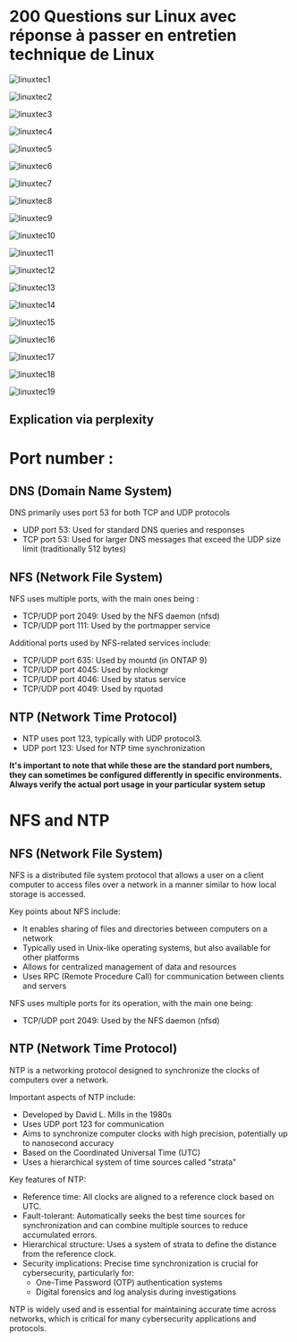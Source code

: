 # 200 Questions sur Linux avec réponse à passer en entretien technique de Linux 



![linuxtec1](https://github.com/user-attachments/assets/4ff858bb-4a5d-4718-a32a-b1815181a4ac)


![linuxtec2](https://github.com/user-attachments/assets/acb6ade1-85bf-450d-a57a-308d672f3a70)


![linuxtec3](https://github.com/user-attachments/assets/bec32036-87d6-4f3c-9ce8-bd4bfe99c1c1)



![linuxtec4](https://github.com/user-attachments/assets/44388be6-9324-42e0-b103-9f01290295f8)



![linuxtec5](https://github.com/user-attachments/assets/3c60936c-5543-4582-b2e2-ced1712745c4)


![linuxtec6](https://github.com/user-attachments/assets/88a6e7bd-306f-4f27-87a8-d23471f65625)


![linuxtec7](https://github.com/user-attachments/assets/2ae1d874-60ee-4f8f-86e5-f16220dc4d30)


![linuxtec8](https://github.com/user-attachments/assets/8145bc29-7b11-4766-b77e-485cc9750ed7)

![linuxtec9](https://github.com/user-attachments/assets/ad20cecc-7b74-40bf-a989-bc18f9bcd54c)



![linuxtec10](https://github.com/user-attachments/assets/6c84d3df-b234-4b51-a538-808b71d9c84a)


![linuxtec11](https://github.com/user-attachments/assets/a218844c-1bf9-42bb-aa10-d660fa0e2bec)


![linuxtec12](https://github.com/user-attachments/assets/7597c30a-16e9-4f23-ad47-3252c9e4acd5)



![linuxtec13](https://github.com/user-attachments/assets/cd620598-cd89-457e-a0e0-1c19314b9b3e)



![linuxtec14](https://github.com/user-attachments/assets/b3e4fb58-1de3-472e-826f-e964a10a589b)



![linuxtec15](https://github.com/user-attachments/assets/5266e633-b6f9-4b53-8415-5fd08d4bd5a5)


![linuxtec16](https://github.com/user-attachments/assets/b16f30e4-db2b-4618-9611-23f8bfe531f7)



![linuxtec17](https://github.com/user-attachments/assets/68d06619-d3ee-4a9e-b653-644de274d3e5)



![linuxtec18](https://github.com/user-attachments/assets/39d21991-30d2-4768-9cb8-9eca719e0d9b)


![linuxtec19](https://github.com/user-attachments/assets/6efe2462-b9ac-4c92-875a-7a27b9e9bdb0)



## Explication via perplexity

# **Port number :**

## DNS (Domain Name System)

DNS primarily uses port 53 for both TCP and UDP protocols

+ UDP port 53: Used for standard DNS queries and responses
+ TCP port 53: Used for larger DNS messages that exceed the UDP size limit (traditionally 512 bytes)



## NFS (Network File System)

NFS uses multiple ports, with the main ones being : 

+ TCP/UDP port 2049: Used by the NFS daemon (nfsd)
+ TCP/UDP port 111: Used by the portmapper service


Additional ports used by NFS-related services include:

+ TCP/UDP port 635: Used by mountd (in ONTAP 9)
+ TCP/UDP port 4045: Used by nlockmgr
+ TCP/UDP port 4046: Used by status service
+ TCP/UDP port 4049: Used by rquotad

 ## NTP (Network Time Protocol)

+ NTP uses port 123, typically with UDP protocol3.
+ UDP port 123: Used for NTP time synchronization

**It's important to note that while these are the standard port numbers, they can sometimes be configured differently in specific environments. Always verify the actual port usage in your particular system setup**


# NFS and NTP 

## NFS (Network File System)

NFS is a distributed file system protocol that allows a user on a client computer to access files over a network in a manner similar to how local storage is accessed. 

Key points about NFS include:

+ It enables sharing of files and directories between computers on a network
+ Typically used in Unix-like operating systems, but also available for other platforms
+ Allows for centralized management of data and resources
+ Uses RPC (Remote Procedure Call) for communication between clients and servers
  
NFS uses multiple ports for its operation, with the main one being:

+ TCP/UDP port 2049: Used by the NFS daemon (nfsd)


## NTP (Network Time Protocol)

NTP is a networking protocol designed to synchronize the clocks of computers over a network. 

Important aspects of NTP include:
+ Developed by David L. Mills in the 1980s
+ Uses UDP port 123 for communication
+ Aims to synchronize computer clocks with high precision, potentially up to nanosecond accuracy
+ Based on the Coordinated Universal Time (UTC)
+ Uses a hierarchical system of time sources called "strata"

Key features of NTP:
+ Reference time: All clocks are aligned to a reference clock based on UTC.
+ Fault-tolerant: Automatically seeks the best time sources for synchronization and can combine multiple sources to reduce accumulated errors.
+ Hierarchical structure: Uses a system of strata to define the distance from the reference clock.
+ Security implications: Precise time synchronization is crucial for cybersecurity, particularly for:
  -  One-Time Password (OTP) authentication systems
  - Digital forensics and log analysis during investigations
  
NTP is widely used and is essential for maintaining accurate time across networks, which is critical for many cybersecurity applications and protocols.


